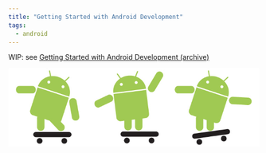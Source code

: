```yaml
---
title: "Getting Started with Android Development"
tags:
  - android
---
```


WIP: see [Getting Started with Android Development (archive)](https://web.archive.org/web/20170505182252/http://www.srombauts.fr/2010/09/30/getting-started-with-android-development/)

![How To Get Started with Android Mobile Development](/assets/images/AndroidHowToGetStarted.png)
